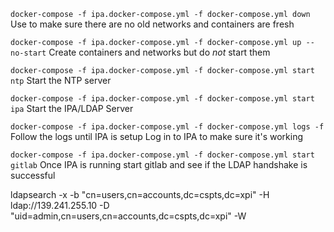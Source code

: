 `docker-compose -f ipa.docker-compose.yml -f docker-compose.yml down`
Use to make sure there are no old networks and containers are fresh

`docker-compose -f ipa.docker-compose.yml -f docker-compose.yml up --no-start`
Create containers and networks but do *not* start them

`docker-compose -f ipa.docker-compose.yml -f docker-compose.yml start ntp`
Start the NTP server

`docker-compose -f ipa.docker-compose.yml -f docker-compose.yml start ipa`
Start the IPA/LDAP Server

`docker-compose -f ipa.docker-compose.yml -f docker-compose.yml logs -f`
Follow the logs until IPA is setup
Log in to IPA to make sure it's working

`docker-compose -f ipa.docker-compose.yml -f docker-compose.yml start gitlab`
Once IPA is running start gitlab and see if the LDAP handshake is successful

ldapsearch -x -b "cn=users,cn=accounts,dc=cspts,dc=xpi" -H ldap://139.241.255.10 -D "uid=admin,cn=users,cn=accounts,dc=cspts,dc=xpi" -W